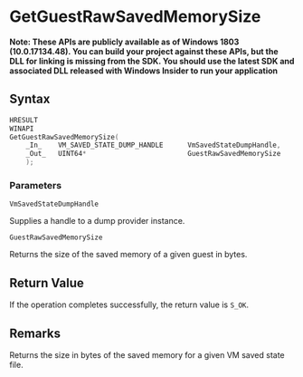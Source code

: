 # GetGuestRawSavedMemorySize
**Note: These APIs are publicly available as of Windows 1803 (10.0.17134.48). You can build your project against these APIs, but the DLL for linking is missing from the SDK. You should use the latest SDK and associated DLL released with Windows Insider to run your application**

## Syntax
```C
HRESULT 
WINAPI 
GetGuestRawSavedMemorySize( 
    _In_    VM_SAVED_STATE_DUMP_HANDLE      VmSavedStateDumpHandle, 
    _Out_   UINT64*                         GuestRawSavedMemorySize 
    ); 
```
### Parameters

`VmSavedStateDumpHandle`

Supplies a handle to a dump provider instance.

`GuestRawSavedMemorySize`

Returns the size of the saved memory of a given guest in bytes.

## Return Value

If the operation completes successfully, the return value is `S_OK`.

## Remarks

Returns the size in bytes of the saved memory for a given VM saved state file.
